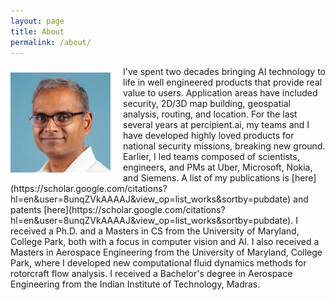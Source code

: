 ```yaml
---
layout: page
title: About
permalink: /about/
---
```

<p style="float: left; margin-top: 10px; margin-right: 20px; margin-bottom: 0;">
  <img src="../images/vasu_profile.jpeg" alt="Description of Image" style="width: 160px; height: auto;">
</p>
I've spent two decades bringing AI technology to life in well engineered products that provide real value to users. Application areas have included security, 2D/3D map building, geospatial analysis, routing, and location. For the last several years at percipient.ai, my teams and I have developed highly loved products 
for national security missions, breaking new ground. Earlier, I led teams composed of scientists, engineers, and PMs  at Uber, Microsoft, Nokia, and Siemens. A list of my publications is [here](https://scholar.google.com/citations?hl=en&user=8unqZVkAAAAJ&view_op=list_works&sortby=pubdate) and patents [here](https://scholar.google.com/citations?hl=en&user=8unqZVkAAAAJ&view_op=list_works&sortby=pubdate). I received a Ph.D. and a Masters in CS from the University of Maryland, College Park, both with a focus in computer vision and AI. I also received a Masters in Aerospace Engineering from the University of Maryland, College Park, where I developed new computational fluid dynamics methods for rotorcraft flow analysis. I received a Bachelor's degree in Aerospace Engineering from the Indian Institute of Technology, Madras.

